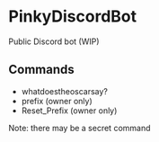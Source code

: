 # PinkyDiscordBot
Public Discord bot (WIP)

## Commands

* <prefix>whatdoestheoscarsay?
* <prefix>prefix <new prefix> (owner only)
* Reset_Prefix (owner only)

Note: there may be a secret command
